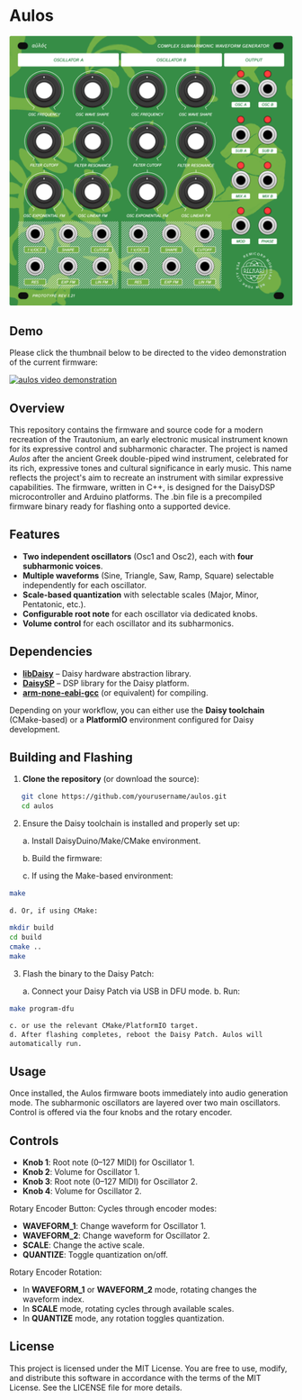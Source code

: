 # Aulos
<img src="./.github/panel.png" alt="Image depicting the design of the front panel of the eurorack module" />

## Demo

Please click the thumbnail below to be directed to the video demonstration of the current firmware: 

[![aulos video demonstration](http://i3.ytimg.com/vi/ZTuEySEleiw/hqdefault.jpg)](https://www.youtube.com/watch?v=ZTuEySEleiw?si=39wRLsX7yXqIgUet)  

## Overview

This repository contains the firmware and source code for a modern recreation of the Trautonium, an early electronic musical instrument known for its expressive control and subharmonic character. The project is named _Aulos_ after the ancient Greek double-piped wind instrument, celebrated for its rich, expressive tones and cultural significance in early music. This name reflects the project's aim to recreate an instrument with similar expressive capabilities. The firmware, written in C++, is designed for the DaisyDSP microcontroller and Arduino platforms. The .bin file is a precompiled firmware binary ready for flashing onto a supported device.

## Features

- **Two independent oscillators** (Osc1 and Osc2), each with **four subharmonic voices**.  
- **Multiple waveforms** (Sine, Triangle, Saw, Ramp, Square) selectable independently for each oscillator.  
- **Scale-based quantization** with selectable scales (Major, Minor, Pentatonic, etc.).  
- **Configurable root note** for each oscillator via dedicated knobs.  
- **Volume control** for each oscillator and its subharmonics.  

## Dependencies

- **[libDaisy](https://github.com/electro-smith/libDaisy)** – Daisy hardware abstraction library.  
- **[DaisySP](https://github.com/electro-smith/DaisySP)** – DSP library for the Daisy platform.  
- **[arm-none-eabi-gcc](https://developer.arm.com/tools-and-software/open-source-software/developer-tools/gnu-toolchain/gnu-rm)** (or equivalent) for compiling.  

Depending on your workflow, you can either use the **Daisy toolchain** (CMake-based) or a **PlatformIO** environment configured for Daisy development.

## Building and Flashing

1. **Clone the repository** (or download the source):
```bash
   git clone https://github.com/yourusername/aulos.git
   cd aulos
```
2. Ensure the Daisy toolchain is installed and properly set up:
    
    a. Install DaisyDuino/Make/CMake environment.
    
    b. Build the firmware:
    
    c. If using the Make-based environment:

```bash
make
```

    d. Or, if using CMake:

```bash
mkdir build
cd build
cmake ..
make
```

3. Flash the binary to the Daisy Patch:

    a. Connect your Daisy Patch via USB in DFU mode.
    b. Run:

```bash
make program-dfu
```

    c. or use the relevant CMake/PlatformIO target.
    d. After flashing completes, reboot the Daisy Patch. Aulos will automatically run.

## Usage

Once installed, the Aulos firmware boots immediately into audio generation mode. The subharmonic oscillators are layered over two main oscillators. Control is offered via the four knobs and the rotary encoder.

## Controls
- **Knob 1**: Root note (0–127 MIDI) for Oscillator 1.
- **Knob 2**: Volume for Oscillator 1.
- **Knob 3**: Root note (0–127 MIDI) for Oscillator 2.
- **Knob 4**: Volume for Oscillator 2.

Rotary Encoder Button: Cycles through encoder modes:

- **WAVEFORM_1**: Change waveform for Oscillator 1.
- **WAVEFORM_2**: Change waveform for Oscillator 2.
- **SCALE**: Change the active scale.
- **QUANTIZE**: Toggle quantization on/off.

Rotary Encoder Rotation:
- In **WAVEFORM_1** or **WAVEFORM_2** mode, rotating changes the waveform index.
- In **SCALE** mode, rotating cycles through available scales.
- In **QUANTIZE** mode, any rotation toggles quantization.

## License
This project is licensed under the MIT License. You are free to use, modify, and distribute this software in accordance with the terms of the MIT License. See the LICENSE file for more details.